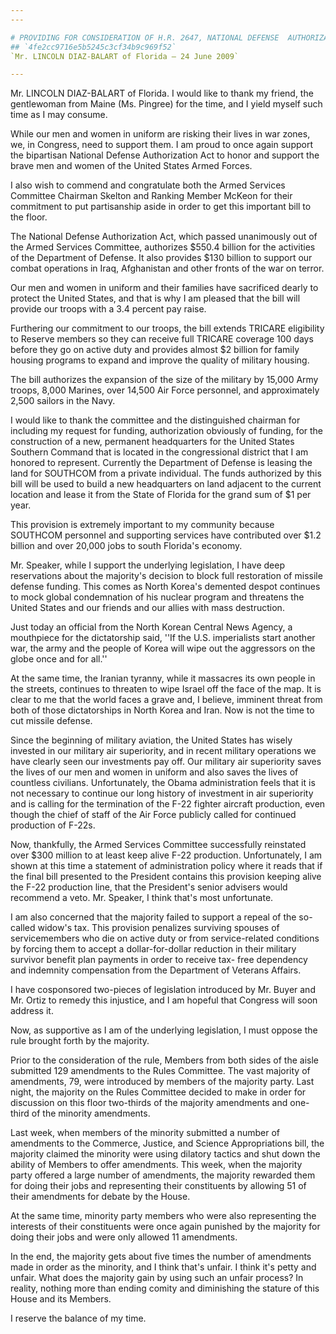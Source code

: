 ```yaml
---
---

# PROVIDING FOR CONSIDERATION OF H.R. 2647, NATIONAL DEFENSE  AUTHORIZATION ACT FOR FISCAL YEAR 2010
## `4fe2cc9716e5b5245c3cf34b9c969f52`
`Mr. LINCOLN DIAZ-BALART of Florida — 24 June 2009`

---
```



Mr. LINCOLN DIAZ-BALART of Florida. I would like to thank my friend, 
the gentlewoman from Maine (Ms. Pingree) for the time, and I yield 
myself such time as I may consume.

While our men and women in uniform are risking their lives in war 
zones, we, in Congress, need to support them. I am proud to once again 
support the bipartisan National Defense Authorization Act to honor and 
support the brave men and women of the United States Armed Forces.

I also wish to commend and congratulate both the Armed Services 
Committee Chairman Skelton and Ranking Member McKeon for their 
commitment to put partisanship aside in order to get this important 
bill to the floor.

The National Defense Authorization Act, which passed unanimously out 
of the Armed Services Committee, authorizes $550.4 billion for the 
activities of the Department of Defense. It also provides $130 billion 
to support our combat operations in Iraq, Afghanistan and other fronts 
of the war on terror.

Our men and women in uniform and their families have sacrificed 
dearly to protect the United States, and that is why I am pleased that 
the bill will provide our troops with a 3.4 percent pay raise.

Furthering our commitment to our troops, the bill extends TRICARE 
eligibility to Reserve members so they can receive full TRICARE 
coverage 100 days before they go on active duty and provides almost $2 
billion for family housing programs to expand and improve the quality 
of military housing.

The bill authorizes the expansion of the size of the military by 
15,000 Army troops, 8,000 Marines, over 14,500 Air Force personnel, and 
approximately 2,500 sailors in the Navy.

I would like to thank the committee and the distinguished chairman 
for including my request for funding, authorization obviously of 
funding, for the construction of a new, permanent headquarters for the 
United States Southern Command that is located in the congressional 
district that I am honored to represent. Currently the Department of 
Defense is leasing the land for SOUTHCOM from a private individual. The 
funds authorized by this bill will be used to build a new headquarters 
on land adjacent to the current location and lease it from the State of 
Florida for the grand sum of $1 per year.

This provision is extremely important to my community because 
SOUTHCOM personnel and supporting services have contributed over $1.2 
billion and over 20,000 jobs to south Florida's economy.

Mr. Speaker, while I support the underlying legislation, I have deep 
reservations about the majority's decision to block full restoration of 
missile defense funding. This comes as North Korea's demented despot 
continues to mock global condemnation of his nuclear program and 
threatens the United States and our friends and our allies with mass 
destruction.

Just today an official from the North Korean Central News Agency, a 
mouthpiece for the dictatorship said, ''If the U.S. imperialists start 
another war, the army and the people of Korea will wipe out the 
aggressors on the globe once and for all.''

At the same time, the Iranian tyranny, while it massacres its own 
people in the streets, continues to threaten to wipe Israel off the 
face of the map. It is clear to me that the world faces a grave and, I 
believe, imminent threat from both of those dictatorships in North 
Korea and Iran. Now is not the time to cut missile defense.

Since the beginning of military aviation, the United States has 
wisely invested in our military air superiority, and in recent military 
operations we have clearly seen our investments pay off. Our military 
air superiority saves the lives of our men and women in uniform and 
also saves the lives of countless civilians. Unfortunately, the Obama 
administration feels that it is not necessary to continue our long 
history of investment in air superiority and is calling for the 
termination of the F-22 fighter aircraft production, even though the 
chief of staff of the Air Force publicly called for continued 
production of F-22s.

Now, thankfully, the Armed Services Committee successfully reinstated 
over $300 million to at least keep alive F-22 production. 
Unfortunately, I am shown at this time a statement of administration 
policy where it reads that if the final bill presented to the President 
contains this provision keeping alive the F-22 production line, that 
the President's senior advisers would recommend a veto. Mr. Speaker, I 
think that's most unfortunate.

I am also concerned that the majority failed to support a repeal of 
the so-called widow's tax. This provision penalizes surviving spouses 
of servicemembers who die on active duty or from service-related 
conditions by forcing them to accept a dollar-for-dollar reduction in 
their military survivor benefit plan payments in order to receive tax-
free dependency and indemnity compensation from the Department of 
Veterans Affairs.

I have cosponsored two-pieces of legislation introduced by Mr. Buyer 
and Mr. Ortiz to remedy this injustice, and I am hopeful that Congress 
will soon address it.

Now, as supportive as I am of the underlying legislation, I must 
oppose the rule brought forth by the majority.



Prior to the consideration of the rule, Members from both sides of 
the aisle submitted 129 amendments to the Rules Committee. The vast 
majority of amendments, 79, were introduced by members of the majority 
party. Last night, the majority on the Rules Committee decided to make 
in order for discussion on this floor two-thirds of the majority 
amendments and one-third of the minority amendments.

Last week, when members of the minority submitted a number of 
amendments to the Commerce, Justice, and Science Appropriations bill, 
the majority claimed the minority were using dilatory tactics and shut 
down the ability of Members to offer amendments. This week, when the 
majority party offered a large number of amendments, the majority 
rewarded them for doing their jobs and representing their constituents 
by allowing 51 of their amendments for debate by the House.

At the same time, minority party members who were also representing 
the interests of their constituents were once again punished by the 
majority for doing their jobs and were only allowed 11 amendments.

In the end, the majority gets about five times the number of 
amendments made in order as the minority, and I think that's unfair. I 
think it's petty and unfair. What does the majority gain by using such 
an unfair process? In reality, nothing more than ending comity and 
diminishing the stature of this House and its Members.

I reserve the balance of my time.